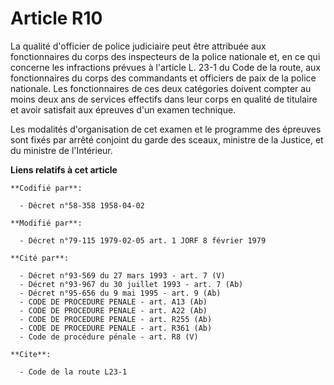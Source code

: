 # Article R10

La qualité d'officier de police judiciaire peut être attribuée aux fonctionnaires du corps des inspecteurs de la police
nationale et, en ce qui concerne les infractions prévues à l'article L. 23-1 du Code de la route, aux fonctionnaires du corps
des commandants et officiers de paix de la police nationale. Les fonctionnaires de ces deux catégories doivent compter au
moins deux ans de services effectifs dans leur corps en qualité de titulaire et avoir satisfait aux épreuves d'un examen
technique.

Les modalités d'organisation de cet examen et le programme des épreuves sont fixés par arrêté conjoint du garde des sceaux,
ministre de la Justice, et du ministre de l'Intérieur.

**Liens relatifs à cet article**

	**Codifié par**:

	  - Décret n°58-358 1958-04-02

	**Modifié par**:

	  - Décret n°79-115 1979-02-05 art. 1 JORF 8 février 1979

	**Cité par**:

	  - Décret n°93-569 du 27 mars 1993 - art. 7 (V)
	  - Décret n°93-967 du 30 juillet 1993 - art. 7 (Ab)
	  - Décret n°95-656 du 9 mai 1995 - art. 9 (Ab)
	  - CODE DE PROCEDURE PENALE - art. A13 (Ab)
	  - CODE DE PROCEDURE PENALE - art. A22 (Ab)
	  - CODE DE PROCEDURE PENALE - art. R255 (Ab)
	  - CODE DE PROCEDURE PENALE - art. R361 (Ab)
	  - Code de procédure pénale - art. R8 (V)

	**Cite**:

	  - Code de la route L23-1
